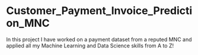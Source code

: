 # Customer_Payment_Invoice_Prediction_MNC
In this project I have worked on a payment dataset from a reputed MNC and applied all my Machine Learning and Data Science skills from A to Z!
